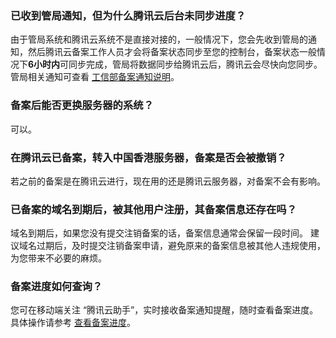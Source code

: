 ### 已收到管局通知，但为什么腾讯云后台未同步进度？
由于管局系统和腾讯云系统不是直接对接的，一般情况下，您会先收到管局的通知，然后腾讯云备案工作人员才会将备案状态同步至您的控制台，备案状态一般情况下**6小时内**可同步完成，管局将数据同步给腾讯云后，腾讯云会尽快向您同步。 
管局相关通知可查看 [工信部备案通知说明](https://cloud.tencent.com/document/product/243/66496)。

### 备案后能否更换服务器的系统？
可以。

### 在腾讯云已备案，转入中国香港服务器，备案是否会被撤销？
若之前的备案是在腾讯云进行，现在用的还是腾讯云服务器，对备案不会有影响。 

### 已备案的域名到期后，被其他用户注册，其备案信息还存在吗？
域名到期后，如果您没有提交注销备案的话，备案信息通常会保留一段时间。
建议域名过期后，及时提交注销备案申请，避免原来的备案信息被其他人违规使用，为您带来不必要的麻烦。

### 备案进度如何查询？
您可在移动端关注 “腾讯云助手”，实时接收备案通知提醒，随时查看备案进度。具体操作请参考 [查看备案进度](https://cloud.tencent.com/document/product/243/19149)。


